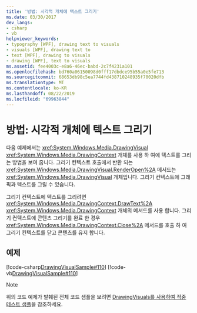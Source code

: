 ```yaml
---
title: '방법: 시각적 개체에 텍스트 그리기'
ms.date: 03/30/2017
dev_langs:
- csharp
- vb
helpviewer_keywords:
- typography [WPF], drawing text to visuals
- visuals [WPF], drawing text to
- text [WPF], drawing to visuals
- drawing [WPF], text to visuals
ms.assetid: fee4003c-e8a6-46ec-babd-2c7f4231a101
ms.openlocfilehash: bd760a06150098d0fff17dbdce95b55a0e5fe713
ms.sourcegitcommit: 68653db98c5ea7744fd438710248935f70020dfb
ms.translationtype: MT
ms.contentlocale: ko-KR
ms.lasthandoff: 08/22/2019
ms.locfileid: "69963844"
---
```

# <a name="how-to-draw-text-to-a-visual"></a>방법: 시각적 개체에 텍스트 그리기
다음 예제에서는 <xref:System.Windows.Media.DrawingVisual> <xref:System.Windows.Media.DrawingContext> 개체를 사용 하 여에 텍스트를 그리는 방법을 보여 줍니다. 그리기 컨텍스트 호출에서 반환 되는 <xref:System.Windows.Media.DrawingVisual.RenderOpen%2A> 메서드는 <xref:System.Windows.Media.DrawingVisual> 개체입니다. 그리기 컨텍스트에 그래픽과 텍스트를 그릴 수 있습니다.  
  
 그리기 컨텍스트에 텍스트를 그리려면 <xref:System.Windows.Media.DrawingContext.DrawText%2A> <xref:System.Windows.Media.DrawingContext> 개체의 메서드를 사용 합니다. 그리기 컨텍스트에 콘텐츠 그리기를 완료 한 경우 <xref:System.Windows.Media.DrawingContext.Close%2A> 메서드를 호출 하 여 그리기 컨텍스트를 닫고 콘텐츠를 유지 합니다.  
  
## <a name="example"></a>예제  
 [!code-csharp[DrawingVisualSample#110](~/samples/snippets/csharp/VS_Snippets_Wpf/DrawingVisualSample/CSharp/Window1.xaml.cs#110)]
 [!code-vb[DrawingVisualSample#110](~/samples/snippets/visualbasic/VS_Snippets_Wpf/DrawingVisualSample/visualbasic/window1.xaml.vb#110)]  
  
> [!NOTE]
> 위의 코드 예제가 발췌된 전체 코드 샘플을 보려면 [DrawingVisuals를 사용하여 적중 테스트 샘플](https://go.microsoft.com/fwlink/?LinkID=159994)을 참조하세요.

